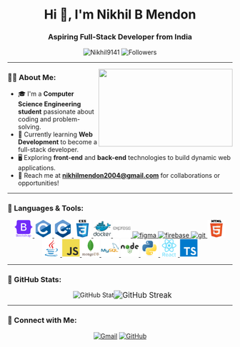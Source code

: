<h1 align="center">Hi 👋, I'm Nikhil B Mendon</h1>
<h3 align="center">Aspiring Full-Stack Developer from India</h3>

<p align="center">
  <img src="https://komarev.com/ghpvc/?username=Nikhil9141&label=Profile%20views&color=0e75b6&style=flat" alt="Nikhil9141" />
  <img src="https://img.shields.io/github/followers/Nikhil9141?label=Followers&style=social" alt="Followers" />
</p>

---

<img align="right" src="https://cdn.dribbble.com/users/1162077/screenshots/3848914/programmer.gif" width="300" height="174px" />

### 👨‍💻 About Me:
- 🎓 I'm a **Computer Science Engineering student** passionate about coding and problem-solving.  
- 🌱 Currently learning **Web Development** to become a full-stack developer.  
- 🖥️ Exploring **front-end** and **back-end** technologies to build dynamic web applications.  
- 📩 Reach me at **nikhilmendon2004@gmail.com** for collaborations or opportunities!  

---

### 🔧 Languages & Tools:

<p align="center"> <a href="https://getbootstrap.com" target="_blank" rel="noreferrer"> <img src="https://raw.githubusercontent.com/devicons/devicon/master/icons/bootstrap/bootstrap-plain-wordmark.svg" alt="bootstrap" width="40" height="40"/> </a> <a href="https://www.cprogramming.com/" target="_blank" rel="noreferrer"> <img src="https://raw.githubusercontent.com/devicons/devicon/master/icons/c/c-original.svg" alt="c" width="40" height="40"/> </a> <a href="https://www.w3schools.com/cpp/" target="_blank" rel="noreferrer"> <img src="https://raw.githubusercontent.com/devicons/devicon/master/icons/cplusplus/cplusplus-original.svg" alt="cplusplus" width="40" height="40"/> </a> <a href="https://www.w3schools.com/css/" target="_blank" rel="noreferrer"> <img src="https://raw.githubusercontent.com/devicons/devicon/master/icons/css3/css3-original-wordmark.svg" alt="css3" width="40" height="40"/> </a> <a href="https://www.docker.com/" target="_blank" rel="noreferrer"> <img src="https://raw.githubusercontent.com/devicons/devicon/master/icons/docker/docker-original-wordmark.svg" alt="docker" width="40" height="40"/> </a> <a href="https://expressjs.com" target="_blank" rel="noreferrer"> <img src="https://raw.githubusercontent.com/devicons/devicon/master/icons/express/express-original-wordmark.svg" alt="express" width="40" height="40"/> </a> <a href="https://www.figma.com/" target="_blank" rel="noreferrer"> <img src="https://www.vectorlogo.zone/logos/figma/figma-icon.svg" alt="figma" width="40" height="40"/> </a> <a href="https://firebase.google.com/" target="_blank" rel="noreferrer"> <img src="https://www.vectorlogo.zone/logos/firebase/firebase-icon.svg" alt="firebase" width="40" height="40"/> </a> <a href="https://git-scm.com/" target="_blank" rel="noreferrer"> <img src="https://www.vectorlogo.zone/logos/git-scm/git-scm-icon.svg" alt="git" width="40" height="40"/> </a> <a href="https://www.w3.org/html/" target="_blank" rel="noreferrer"> <img src="https://raw.githubusercontent.com/devicons/devicon/master/icons/html5/html5-original-wordmark.svg" alt="html5" width="40" height="40"/> </a> <a href="https://www.java.com" target="_blank" rel="noreferrer"> <img src="https://raw.githubusercontent.com/devicons/devicon/master/icons/java/java-original.svg" alt="java" width="40" height="40"/> </a> <a href="https://developer.mozilla.org/en-US/docs/Web/JavaScript" target="_blank" rel="noreferrer"> <img src="https://raw.githubusercontent.com/devicons/devicon/master/icons/javascript/javascript-original.svg" alt="javascript" width="40" height="40"/> </a> <a href="https://www.mongodb.com/" target="_blank" rel="noreferrer"> <img src="https://raw.githubusercontent.com/devicons/devicon/master/icons/mongodb/mongodb-original-wordmark.svg" alt="mongodb" width="40" height="40"/> </a> <a href="https://www.mysql.com/" target="_blank" rel="noreferrer"> <img src="https://raw.githubusercontent.com/devicons/devicon/master/icons/mysql/mysql-original-wordmark.svg" alt="mysql" width="40" height="40"/> </a> <a href="https://nodejs.org" target="_blank" rel="noreferrer"> <img src="https://raw.githubusercontent.com/devicons/devicon/master/icons/nodejs/nodejs-original-wordmark.svg" alt="nodejs" width="40" height="40"/> </a> <a href="https://www.python.org" target="_blank" rel="noreferrer"> <img src="https://raw.githubusercontent.com/devicons/devicon/master/icons/python/python-original.svg" alt="python" width="40" height="40"/> </a> <a href="https://reactjs.org/" target="_blank" rel="noreferrer"> <img src="https://raw.githubusercontent.com/devicons/devicon/master/icons/react/react-original-wordmark.svg" alt="react" width="40" height="40"/> </a> <a href="https://www.typescriptlang.org/" target="_blank" rel="noreferrer"> <img src="https://raw.githubusercontent.com/devicons/devicon/master/icons/typescript/typescript-original.svg" alt="typescript" width="40" height="40"/> </a> </p>

---

### 🌟 GitHub Stats:
<p align="center">
  <img src="https://github-readme-stats.vercel.app/api?username=Nikhil9141&show_icons=true&theme=radical" alt="GitHub Stats" width="46%" />
  <img src="https://github-readme-streak-stats.herokuapp.com/?user=Nikhil9141&theme=radical" alt="GitHub Streak" width="46%" style="transform: scale(1.2);" />
</p>
<!--<p align="center">
  <img src="https://github-readme-stats.vercel.app/api/top-langs?username=Nikhil9141&show_icons=true&locale=en&layout=compact&theme=radical" alt="Top Languages" />
</p>-->

---

### 🤝 Connect with Me:

<p align="center">
  <a href="mailto:nikhilmendon2004@gmail.com"><img src="https://img.icons8.com/color/48/000000/gmail-new.png" alt="Gmail"/></a>
  <!-- <a href="#" target="_blank"><img src="https://img.icons8.com/color/48/000000/linkedin.png" alt="LinkedIn"/></a>-->
  <a href="https://github.com/Nikhil9141" target="_blank"><img src="https://img.icons8.com/ios-glyphs/48/000000/github.png" alt="GitHub"/></a>
</p>
